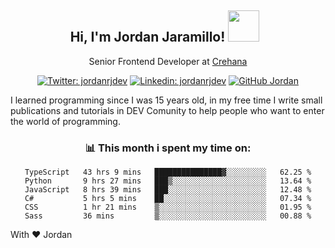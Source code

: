 <div align="center">
<h2 style="margin-right:10px;">Hi, I'm Jordan Jaramillo! <img src="https://media.giphy.com/media/Wj7lNjMNDxSmc/source.gif" width="50" > </h2>

<p>Senior Frontend Developer at <a href="https://www.crehana.com/">Crehana</a></p>

[![Twitter: jordanrjdev](https://img.shields.io/twitter/follow/jordanrjdev?style=social)](https://twitter.com/jordanrjdev)
[![Linkedin: jordanrjdev](https://img.shields.io/badge/-jordanrjdev-blue?style=flat-square&logo=Linkedin&logoColor=white&link=https://www.linkedin.com/in/jordanrjdev/)](https://www.linkedin.com/in/jordanrjdev/)
[![GitHub Jordan](https://img.shields.io/github/followers/jnadroj?label=follow&style=social)](https://github.com/jnadroj)

</div>
I learned programming since I was 15 years old, in my free time I write small publications and tutorials in DEV Comunity to help people who want to enter the world of programming.

<div align="center">

### 📊 **This month i spent my time on:**

<!--START_SECTION:waka-->

```text
TypeScript   43 hrs 9 mins   ███████████████▓░░░░░░░░░   62.25 %
Python       9 hrs 27 mins   ███▒░░░░░░░░░░░░░░░░░░░░░   13.64 %
JavaScript   8 hrs 39 mins   ███░░░░░░░░░░░░░░░░░░░░░░   12.48 %
C#           5 hrs 5 mins    ██░░░░░░░░░░░░░░░░░░░░░░░   07.34 %
CSS          1 hr 21 mins    ▒░░░░░░░░░░░░░░░░░░░░░░░░   01.95 %
Sass         36 mins         ▒░░░░░░░░░░░░░░░░░░░░░░░░   00.88 %
```

<!--END_SECTION:waka-->

</div>

With ❤️ Jordan
